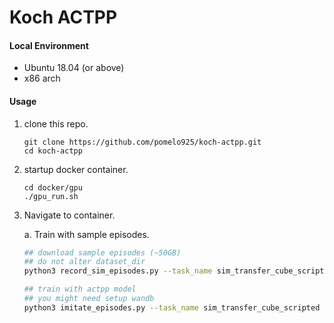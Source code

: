# Koch ACTPP

#### Local Environment
* Ubuntu 18.04 (or above)
* x86 arch

#### Usage
1. clone this repo.
    ```
    git clone https://github.com/pomelo925/koch-actpp.git
    cd koch-actpp
    ```

2. startup docker container.
   ```
   cd docker/gpu
   ./gpu_run.sh
   ```

3. Navigate to container.

   a. Train with sample episodes.
     
    ```sh
    ## download sample episodes (~50GB)
    ## do not alter dataset_dir
    python3 record_sim_episodes.py --task_name sim_transfer_cube_scripted --dataset_dir /scr/datasets/sim_transfer_cube_scripted --num_episodes 50

    ## train with actpp model
    ## you might need setup wandb
    python3 imitate_episodes.py --task_name sim_transfer_cube_scripted --ckpt_dir /actpp-core/ckpt --policy_class ACT --kl_weight 10 --chunk_size 100 --hidden_dim 512 --batch_size 8 --dim_feedforward 3200 --num_steps 2000  --lr 1e-5 --seed 0
    ```

